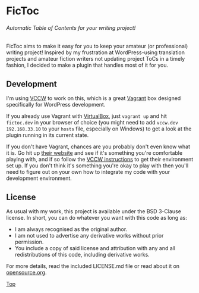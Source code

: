 FicToc
======

###### *Automatic Table of Contents for your writing project!* ######

FicToc aims to make it easy for you to keep your amateur (or professional) writing project! Inspired by my frustration at WordPress-using translation projects and amateur fiction writers not updating project ToCs in a timely fashion, I decided to make a plugin that handles most of it for you.

## Development ##

I'm using [VCCW](http://vccw.cc/) to work on this, which is a great [Vagrant](http://www.vagrantup.com/) box designed specifically for WordPress development.

If you already use Vagrant with [VirtualBox](https://www.virtualbox.org/), just `vagrant up` and hit `fictoc.dev` in your browser of choice (you might need to add `vccw.dev 192.168.33.10` to your `hosts` file, especially on Windows) to get a look at the plugin running in its current state.

If you don't have Vagrant, chances are you probably don't even know what it is. Go hit up [their website](http://www.vagrantup.com/) and see if it's something you're comfortable playing with, and if so follow the [VCCW instructions](http://vccw.cc/#h2-1) to get their environment set up. If you don't think it's something you're okay to play with then you'll need to figure out on your own how to integrate my code with your development environment.

## License ##

As usual with my work, this project is available under the BSD 3-Clause license. In short, you can do whatever you want with this code as long as:

* I am always recognised as the original author.
* I am not used to advertise any derivative works without prior permission.
* You include a copy of said license and attribution with any and all redistributions of this code, including derivative works.

For more details, read the included LICENSE.md file or read about it on [opensource.org](http://opensource.org/licenses/BSD-3-Clause).

[Top](#fictoc)
